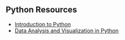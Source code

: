 ## Python Resources

- [Introduction to Python](https://swcarpentry.github.io/python-novice-inflammation/)
- [Data Analysis and Visualization in Python](https://swcarpentry.github.io/python-novice-inflammation/)
